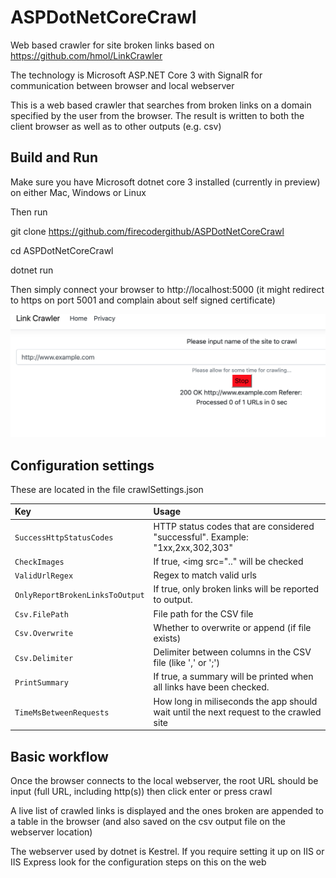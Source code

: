 # ASPDotNetCoreCrawl
Web based crawler for site broken links based on https://github.com/hmol/LinkCrawler

The technology is Microsoft ASP.NET Core 3 with SignalR for communication between browser and local webserver

This is a web based crawler that searches from broken links on a domain specified by the user from the browser. The result is written to both the client browser as well as to other outputs (e.g. csv)

## Build and Run
Make sure you have Microsoft dotnet core 3 installed (currently in preview) on either Mac, Windows or Linux

Then run

git clone https://github.com/firecodergithub/ASPDotNetCoreCrawl

cd ASPDotNetCoreCrawl

dotnet run

Then simply connect your browser to http://localhost:5000 (it might redirect to https on port 5001 and complain about self signed certificate)

![Sample Screenshot](https://raw.githubusercontent.com/firecodergithub/ASPDotNetCoreCrawl/master/SampleRun.png)

## Configuration settings
These are located in the file crawlSettings.json

Key     				       | Usage           					   |
| :--------------------------  | :---------------------------------------|
| ```SuccessHttpStatusCodes```	|	HTTP status codes that are considered "successful". Example: "1xx,2xx,302,303"	|
| ```CheckImages```      			  | If true, <img src=".." will be checked |
| ```ValidUrlRegex   ```   				  | Regex to match valid urls  	       |
| ```OnlyReportBrokenLinksToOutput```      			  | If true, only broken links will be reported to output. |
| ```Csv.FilePath```   				  | File path for the CSV file  	   |
| ```Csv.Overwrite```   			  | Whether to overwrite or append (if file exists)  	       |
| ```Csv.Delimiter```   			  | Delimiter between columns in the CSV file (like ',' or ';')  	       |
| ```PrintSummary```   			  | If true, a summary will be printed when all links have been checked.  	       |
| ```TimeMsBetweenRequests```   			  | How long in miliseconds the app should wait until the next request to the crawled site	       |
## Basic workflow

Once the browser connects to the local webserver, the root URL should be input (full URL, including http(s)) then click enter or press crawl

A live list of crawled links is displayed and the ones broken are appended to a table in the browser (and also saved on the csv output file on the webserver location)

The webserver used by dotnet is Kestrel. If you require setting it up on IIS or IIS Express look for the configuration steps on this on the web
